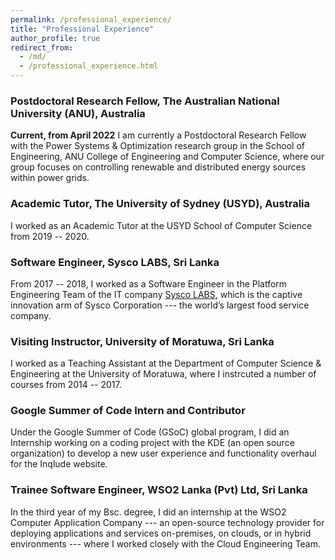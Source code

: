 ```yaml
---
permalink: /professional_experience/
title: "Professional Experience"
author_profile: true
redirect_from: 
  - /md/
  - /professional_experience.html
---
```


### Postdoctoral Research Fellow, The Australian National University (ANU), Australia
<b>Current, from April 2022</b>
I am currently a Postdoctoral Research Fellow with the Power Systems \& Optimization research group in the School of Engineering, ANU College of Engineering and Computer Science, where our group focuses on controlling renewable and distributed energy sources within power grids.

### Academic Tutor, The University of Sydney (USYD), Australia

I worked as an Academic Tutor at the USYD School of Computer Science from 2019 -- 2020.

### Software Engineer, Sysco LABS, Sri Lanka

From 2017 -- 2018, I worked as a Software Engineer in the Platform Engineering Team of the IT company [Sysco LABS](https://www.syscolabs.com/), which is the captive innovation arm of Sysco Corporation ---
	the world’s largest food service company.

### Visiting Instructor, University of Moratuwa, Sri Lanka

I worked as a Teaching Assistant at the Department of Computer Science \& Engineering at the University of Moratuwa, where I instrcuted a number of courses from 2014 -- 2017.

### Google Summer of Code Intern and Contributor

Under the Google Summer of Code (GSoC) global program, I did an Internship working on a coding project with the KDE (an open source organization) to develop a new user experience and functionality overhaul for the Inqlude website.

### Trainee Software Engineer, WSO2 Lanka (Pvt) Ltd, Sri Lanka

In the third year of my Bsc. degree, I did an internship at the WSO2 Computer Application Company --- an open-source technology provider for deploying applications and services on-premises, on clouds, or in hybrid environments --- where I worked closely with the Cloud Engineering Team.

